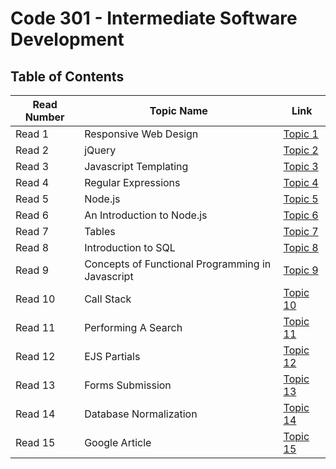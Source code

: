 # Code 301 - Intermediate Software Development

## Table of Contents
Read Number | Topic Name | Link
----------- | ---------- | ----
Read 1 | Responsive Web Design | [Topic 1](https://aseel-banna.github.io/reading-notes/read1)
Read 2 | jQuery | [Topic 2](https://aseel-banna.github.io/reading-notes/read2)
Read 3 | Javascript Templating | [Topic 3](https://aseel-banna.github.io/reading-notes/read3)
Read 4 | Regular Expressions| [Topic 4](https://aseel-banna.github.io/reading-notes/responsive)
Read 5 | Node.js | [Topic 5](https://aseel-banna.github.io/reading-notes/node)
Read 6 | An Introduction to Node.js | [Topic 6](https://aseel-banna.github.io/reading-notes/node2)
Read 7 | Tables | [Topic 7](https://aseel-banna.github.io/reading-notes/reset)
Read 8 | Introduction to SQL | [Topic 8](https://aseel-banna.github.io/reading-notes/sql)
Read 9 | Concepts of Functional Programming in Javascript | [Topic 9](https://aseel-banna.github.io/reading-notes/refactor)
Read 10 | Call Stack | [Topic 10](https://aseel-banna.github.io/reading-notes/call)
Read 11 | Performing A Search | [Topic 11](https://aseel-banna.github.io/reading-notes/google-api)
Read 12 | EJS Partials | [Topic 12](https://aseel-banna.github.io/reading-notes/components)
Read 13 | Forms Submission | [Topic 13](https://aseel-banna.github.io/reading-notes/forms)
Read 14 | Database Normalization | [Topic 14](https://aseel-banna.github.io/reading-notes/dataNormal)
Read 15 | Google Article | [Topic 15](https://aseel-banna.github.io/reading-notes/read15)
